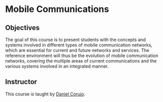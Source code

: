 # Mobile Communications

## Objectives

The goal of this course is to present students with the concepts and systems involved in different types of mobile communication networks, which are essential for current and future networks and services. The reference environment will thus be the evolution of mobile communication networks, covering the multiple areas of current communications and the various systems involved in an integrated manner.

## Instructor

This course is taught by [Daniel Corujo](https://www.ua.pt/pt/p/80331348).
